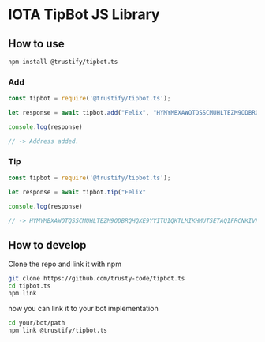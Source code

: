# IOTA TipBot JS Library

## How to use

```bash
npm install @trustify/tipbot.ts
```

### Add
```javascript
const tipbot = require('@trustify/tipbot.ts');

let response = await tipbot.add("Felix", "HYMYMBXAWOTQSSCMUHLTEZM9ODBRQHQXE9YYITUIQKTLMIKHMUTSETAQIFRCNKIVFNEETSXDNHAYHYSVCHPXUVQDMX")

console.log(response)

// -> Address added.
```

### Tip
```javascript
const tipbot = require('@trustify/tipbot.ts');

let response = await tipbot.tip("Felix"

console.log(response)

// -> HYMYMBXAWOTQSSCMUHLTEZM9ODBRQHQXE9YYITUIQKTLMIKHMUTSETAQIFRCNKIVFNEETSXDNHAYHYSVCHPXUVQDMX
```

## How to develop

Clone the repo and link it with npm

```bash
git clone https://github.com/trusty-code/tipbot.ts
cd tipbot.ts
npm link
```

now you can link it to your bot implementation 

```bash
cd your/bot/path
npm link @trustify/tipbot.ts
```